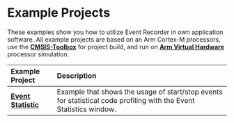 # Example Projects

These examples show you how to utilize Event Recorder in own application software. All example projects are based on an Arm Cortex-M processors, use the [**CMSIS-Toolbox**](https://github.com/Open-CMSIS-Pack/cmsis-toolbox) for project build, and run on [**Arm Virtual Hardware**](https://arm-software.github.io/AVH/main/overview/html/index.html) processor simulation.


Example Project                           | Description
:-----------------------------------------|:--------------------------------
[**Event Statistic**](./EventStatistic)   |	Example that shows the usage of start/stop events for statistical code profiling with the Event Statistics window.